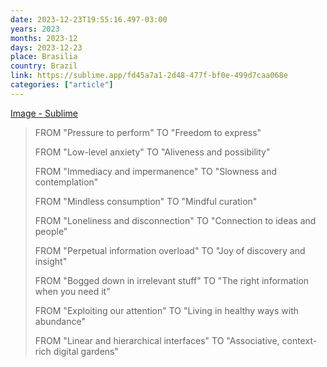 ```yaml
---
date: 2023-12-23T19:55:16.497-03:00
years: 2023
months: 2023-12
days: 2023-12-23
place: Brasilia
country: Brazil
link: https://sublime.app/fd45a7a1-2d48-477f-bf0e-499d7caa068e
categories: ["article"]
---
```

[Image - Sublime](https://sublime.app/fd45a7a1-2d48-477f-bf0e-499d7caa068e)

> FROM "Pressure to perform" TO "Freedom to express"
> 
> FROM "Low-level anxiety" TO "Aliveness and possibility"
> 
> FROM "Immediacy and impermanence" TO "Slowness and contemplation"
> 
> FROM "Mindless consumption" TO "Mindful curation"
> 
> FROM "Loneliness and disconnection" TO "Connection to ideas and people"
> 
> FROM "Perpetual information overload" TO "Joy of discovery and insight"
> 
> FROM "Bogged down in irrelevant stuff" TO "The right information when you need it"
> 
> FROM "Exploiting our attention" TO "Living in healthy ways with abundance"
> 
> FROM "Linear and hierarchical interfaces" TO "Associative, context-rich digital gardens"
